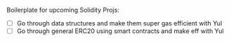 Boilerplate for upcoming Solidity Projs:

 - [ ] Go through data structures and make them super gas efficient with Yul
 - [ ] Go through general ERC20 using smart contracts and make eff with Yul